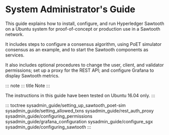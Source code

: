 # System Administrator\'s Guide

This guide explains how to install, configure, and run Hyperledger
Sawtooth on a Ubuntu system for proof-of-concept or production use in a
Sawtooth network.

It includes steps to configure a consensus algorithm, using PoET
simulator consensus as an example, and to start the Sawtooth components
as services.

It also includes optional procedures to change the user, client, and
validator permissions; set up a proxy for the REST API; and configure
Grafana to display Sawtooth metrics.

::: note
::: title
Note
:::

The instructions in this guide have been tested on Ubuntu 16.04 only.
:::

::: toctree
sysadmin_guide/setting_up_sawtooth_poet-sim
sysadmin_guide/setting_allowed_txns sysadmin_guide/rest_auth_proxy
sysadmin_guide/configuring_permissions
sysadmin_guide/grafana_configuration sysadmin_guide/configure_sgx
sysadmin_guide/configuring_sawtooth
:::

<!--
  Licensed under Creative Commons Attribution 4.0 International License
  https://creativecommons.org/licenses/by/4.0/
-->
